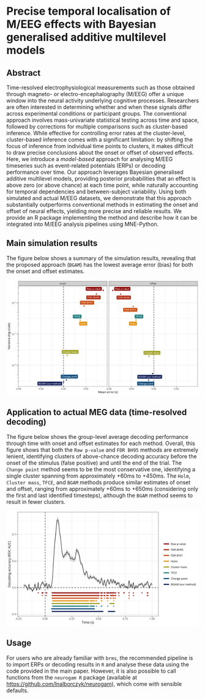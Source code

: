 # Precise temporal localisation of M/EEG effects with Bayesian generalised additive multilevel models

## Abstract

Time-resolved electrophysiological measurements such as those obtained through magneto- or electro-encephalography (M/EEG) offer a unique window into the neural activity underlying cognitive processes. Researchers are often interested in determining whether and when these signals differ across experimental conditions or participant groups. The conventional approach involves mass-univariate statistical testing across time and space, followed by corrections for multiple comparisons such as cluster-based inference. While effective for controlling error rates at the cluster-level, cluster-based inference comes with a significant limitation: by shifting the focus of inference from individual time points to clusters, it makes difficult to draw precise conclusions about the onset or offset of observed effects. Here, we introduce a *model-based* approach for analysing M/EEG timeseries such as event-related potentials (ERPs) or decoding performance over time. Our approach leverages Bayesian generalised additive multilevel models, providing posterior probabilities that an effect is above zero (or above chance) at each time point, while naturally accounting for temporal dependencies and between-subject variability. Using both simulated and actual M/EEG datasets, we demonstrate that this approach substantially outperforms conventional methods in estimating the onset and offset of neural effects, yielding more precise and reliable results. We provide an R package implementing the method and describe how it can be integrated into M/EEG analysis pipelines using MNE-Python.

## Main simulation results

The figure below shows a summary of the simulation results, revealing that the proposed approach (`BGAM`) has the lowest average error (bias) for both the onset and offset estimates.

![MEG data](manuscript_files/figure-pdf/fig-simulation-results-1.png)

## Application to actual MEG data (time-resolved decoding)

The figure below shows the group-level average decoding performance through time with onset and offset estimates for each method. Overall, this figure shows that both the `Raw p-value` and `FDR BH95` methods are extremely lenient, identifying clusters of above-chance decoding accuracy before the onset of the stimulus (false positive) and until the end of the trial. The `Change point` method seems to be the most conservative one, identifying a single cluster spanning from approximately +60ms to +450ms. The `Holm`, `Cluster mass`, `TFCE`, and `BGAM` methods produce similar estimates of onset and offset, ranging from approximately +60ms to +650ms (considering only the first and last identified timesteps), although the `BGAM` method seems to result in fewer clusters.

![MEG data](manuscript_files/figure-pdf/fig-onset-offset-1.png)

## Usage

For users who are already familiar with `brms`, the recommended pipeline is to import ERPs or decoding results in `R` and analyse these data using the code provided in the main paper. However, it is also possible to call functions from the `neurogam R` package (available at <https://github.com/lnalborczyk/neurogam>), which come with sensible defaults.
